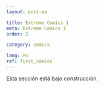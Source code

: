 ```yaml
---
layout: post-ea

title: Extreme Comics 1
meta: Extreme Comics 1
order: 2

category: comics

lang: es
ref: first_comics
---
```


Esta sección está bajo construcción.
